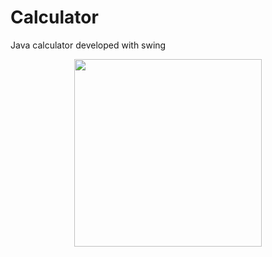 # Calculator 

Java calculator developed with swing

<p align="center">
<img src="https://i.imgur.com/5zAx00n.png" width="300"  />
</p>

